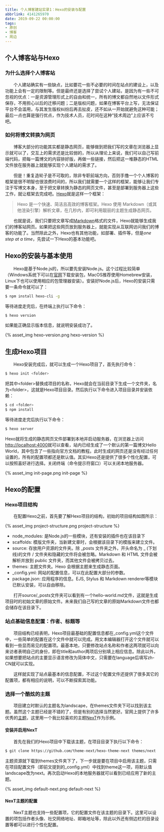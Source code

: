 ```yaml
---
title: 个人博客建站实录1：Hexo的安装与配置
abbrlink: 4141265970
date: 2019-09-22 00:00:00
tags:
- 原创
- 博客
- 周边
---
```


## 个人博客站与Hexo

### 为什么选择个人博客站

&#160; &#160; &#160; &#160;个人建站确实有一些缺点，比如要花一些不必要的时间在站点的建设上，以及功能上会有一定的限制等。但是最终还是选择了尝试个人建站，是因为有一些不可忽视的优点：一是资源管理形式上的自由和统一，所有的博文都自然地以文件形式保存，不用担心以后的迁移问题；二是版权问题，如果在博客平台上写，无法保证平台不会滥用，与其发生版权纠纷后再去扯皮，还不如从一开始就避免这种可能；最后一点也算是强行优点，作为技术人员，花时间在这种“技术周边”上应该不亏吧。

### 如何将博文转换为网页

&#160; &#160; &#160; &#160;博客大部分的功能其实都是静态网页，能够做到把我们写的文章在浏览器上显示就可以了，交互上的需求还是比较弱的，所以从理论上来说，我们可以自己写前端代码，把每一篇博文的内容排好版，再做一些链接，然后把这一堆静态的HTML文件放在服务器上就能够实现个人建站的需求了。

&#160; &#160; &#160; &#160;但是！重复造轮子是不可取的，除非专职前端方向，否则手撸一个个人博客的框架是很不明智也很浪费时间的，所以我们就需要一个这样的框架，能够让我们专注于写博文本身，至于把文章转换为静态的网页文件，甚至是部署到服务器上这些工作，就让框架去完成吧。[Hexo](https://hexo.io/zh-cn/)就是这样一个框架：
> Hexo 是一个快速、简洁且高效的博客框架。Hexo 使用 Markdown（或其他渲染引擎）解析文章，在几秒内，即可利用靓丽的主题生成静态网页。

&#160; &#160; &#160; &#160;也就是说，我们只要把文章写成[Markdown](https://en.wikipedia.org/wiki/Markdown)格式的文件，Hexo就能够生成我们的博客站网页。如果把这些网页放到服务器上，就能实现从互联网访问我们的博客的功能了。当然除此之外，Hexo也有其他功能，如部署、插件等，但是*one step at a time*，先尝试一下Hexo的基本功能吧。

<!--more-->

## Hexo的安装与基本使用

&#160; &#160; &#160; &#160;Hexo是基于Node.js的，所以要先安装Node.js。这个过程比较简单（Windows系统下可以在[官网](https://nodejs.org/en/)下载安装包，MacOS推荐使用Homebrew安装，Linux下也可以使用相应的包管理器安装）。安装好Node.js后，Hexo的安装只需要一条命令就可以了：

```bash
$ npm install hexo-cli -g
```
等待进度走完后，在终端上执行以下命令：

```bash
$ hexo version
```
如果能正确显示版本信息，就说明安装成功了。

{% asset_img hexo-version.png hexo-version %}

## 生成Hexo项目

&#160; &#160; &#160; &#160;Hexo安装完成后，就可以生成一个Hexo项目了，首先执行命令：

```bash
$ hexo init <folder>
```

把其中\<folder>替换成项目的名称，Hexo就会在当前目录下生成一个文件夹，名为\<folder>，这就是Hexo项目目录。然后执行以下命令进入项目目录并安装依赖：

```bash
$ cd <folder>
$ npm install
```

等待进度走完后执行以下命令：

```bash
$ hexo server
```
Hexo就将生成的静态网页文件部署到本地并启动服务器，在浏览器上访问[http://localhost:4000](http://localhost:4000)就可以查看，站内已经生成了一个默认的第一篇博文Hello World，其中包含了一些指向官方文档的教程。此时生成的网页还是没有经过任何设置的，所有的配置项都还是默认值。其实Hexo还是提供了很多个性化配置，可以按照喜好进行选择。关闭终端（命令提示符窗口）可以关闭本地服务器。

{% asset_img init-page.png init-page %}

## Hexo的配置

### Hexo项目结构

&#160; &#160; &#160; &#160;在配置Hexo之前，首先要了解Hexo项目的结构，初始的项目结构如图所示：

{% asset_img project-structure.png project-structure %}

* node_modules: 是Node.js的一些模块，还有安装的插件也在该目录下
* scaffolds: 模版文件夹，当新建文章时，会根据该目录下的模版来建立文件。
* source: 存放用户资源的文件夹。除 _posts 文件夹之外，开头命名为 _ (下划线)的文件 / 文件夹和隐藏的文件将会被忽略。Markdown 和 HTML 文件会被解析并放到 public 文件夹，而其他文件会被拷贝过去。
* themes: 主题文件夹。Hexo 会根据主题来生成静态页面。
* _config.yml: 网站的配置信息，可以在此配置大部分的参数。
* package.json: 应用程序的信息。EJS, Stylus 和 Markdown renderer等模块已默认安装，可以自由移除。

&#160; &#160; &#160; &#160;打开source/_posts文件夹可以看到有一个hello-world.md文件，这就是生成项目时的初始文章的原始文件。未来我们自己写的文章的原始Markdown文件也都会储存在该目录下。

### 站点基础信息配置：作者、标题等

&#160; &#160; &#160; &#160;项目结构已经表明，Hexo项目最基础的配置信息都在_config.yml这个文件中，一些简单的配置在这个文件中就可以完成。用文本编辑器打开这个文件就可以看到一些显而易见的配置项。最基本地，只要修改站点名称和作者这两项就可以向来访者表明自己的身份，即在title和author两项后分别填上相应信息。除此以外，如果想要把站点的主要显示语言修改为简体中文，只需要在language后填写zh-CN就可以实现。

&#160; &#160; &#160; &#160;这样就实现了站点最基本的信息配置，不过这个配置文件还提供了很多其它的配置项，都有相应的说明，可以不断探索其功能。

### 选择一个酷炫的主题

&#160; &#160; &#160; &#160;项目建立时默认的主题名为landscape，在themes文件夹下可以找到该主题。虽然这个主题已经是不错的了，但是有别的选择当然更好。官网上提供了许多优秀的[主题](https://hexo.io/themes/)，这里用一个我比较喜欢的主题[NexT](https://theme-next.org)作为示例。

#### 安装并启用NexT
&#160; &#160; &#160; &#160;首先在我们的Hexo项目中下载该主题，在项目目录下执行以下命令：

```bash
$ git clone https://github.com/theme-next/hexo-theme-next themes/next
```

主题资源就下载到themes文件夹下了，下一步就是要在项目中启用该主题，只需在项目配置文件（即前文提到的_config.yml）中找到theme这一项，将默认值landscape改为next。再次启动Hexo的本地服务器就可以看到已经应用了新的主题。

{% asset_img default-next.png default-next %}

#### NexT主题的配置

&#160; &#160; &#160; &#160;NexT主题也支持一些配置项，它的配置文件在该主题的目录下。这里可以设置的项包括作者头像、社交网络地址、邮箱地址等，除此以外还有侧边栏的目录设置等都可以进行个性化配置。
